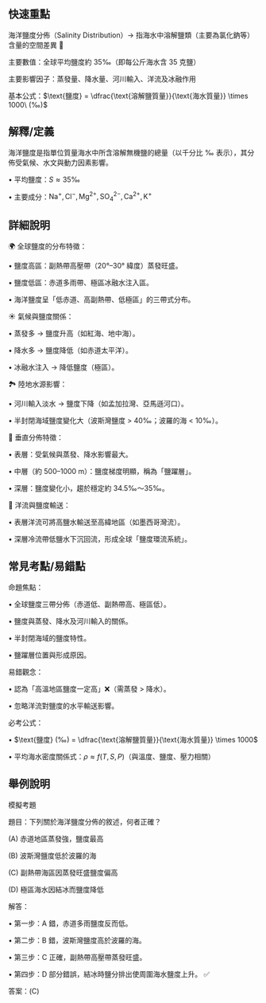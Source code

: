 ## 快速重點

海洋鹽度分佈（Salinity Distribution）→ 指海水中溶解鹽類（主要為氯化鈉等）含量的空間差異 🌊

主要數值：全球平均鹽度約 $35‰$（即每公斤海水含 35 克鹽）

主要影響因子：蒸發量、降水量、河川輸入、洋流及冰融作用

基本公式：$\text{鹽度} = \dfrac{\text{溶解鹽質量}}{\text{海水質量}} \times 1000\ (‰)$


## 解釋/定義

海洋鹽度是指單位質量海水中所含溶解無機鹽的總量（以千分比 ‰ 表示），其分佈受氣候、水文與動力因素影響。

• 平均鹽度：$S \approx 35‰$

• 主要成分：$\mathrm{Na^{+}, Cl^{-}, Mg^{2+}, SO_{4}^{2-}, Ca^{2+}, K^{+}}$


## 詳細說明

🌍 全球鹽度的分布特徵：

• 鹽度高區：副熱帶高壓帶（20°–30° 緯度）蒸發旺盛。

• 鹽度低區：赤道多雨帶、極區冰融水注入區。

• 海洋鹽度呈「低赤道、高副熱帶、低極區」的三帶式分布。

☀️ 氣候與鹽度關係：

• 蒸發多 → 鹽度升高（如紅海、地中海）。

• 降水多 → 鹽度降低（如赤道太平洋）。

• 冰融水注入 → 降低鹽度（極區）。

🏞️ 陸地水源影響：

• 河川輸入淡水 → 鹽度下降（如孟加拉灣、亞馬遜河口）。

• 半封閉海域鹽度變化大（波斯灣鹽度 > 40‰；波羅的海 < 10‰）。

🌊 垂直分佈特徵：

• 表層：受氣候與蒸發、降水影響最大。

• 中層（約 500–1000 m）：鹽度梯度明顯，稱為「鹽躍層」。

• 深層：鹽度變化小，趨於穩定約 34.5‰～35‰。

🔁 洋流與鹽度輸送：

• 表層洋流可將高鹽水輸送至高緯地區（如墨西哥灣流）。

• 深層冷流帶低鹽水下沉回流，形成全球「鹽度環流系統」。


## 常見考點/易錯點

命題焦點：

• 全球鹽度三帶分佈（赤道低、副熱帶高、極區低）。

• 鹽度與蒸發、降水及河川輸入的關係。

• 半封閉海域的鹽度特性。

• 鹽躍層位置與形成原因。

易錯觀念：

• 認為「高溫地區鹽度一定高」❌（需蒸發 > 降水）。

• 忽略洋流對鹽度的水平輸送影響。

必考公式：

• $\text{鹽度} (‰) = \dfrac{\text{溶解鹽質量}}{\text{海水質量}} \times 1000$

• 平均海水密度關係式：$\rho \approx f(T, S, P)$（與溫度、鹽度、壓力相關）


## 舉例說明

模擬考題

題目：下列關於海洋鹽度分佈的敘述，何者正確？

(A) 赤道地區蒸發強，鹽度最高

(B) 波斯灣鹽度低於波羅的海

(C) 副熱帶海區因蒸發旺盛鹽度偏高

(D) 極區海水因結冰而鹽度降低

解答：

• 第一步：A 錯，赤道多雨鹽度反而低。

• 第二步：B 錯，波斯灣鹽度高於波羅的海。

• 第三步：C 正確，副熱帶高壓帶蒸發旺盛。

• 第四步：D 部分錯誤，結冰時鹽分排出使周圍海水鹽度上升。 ✅

答案：(C)
